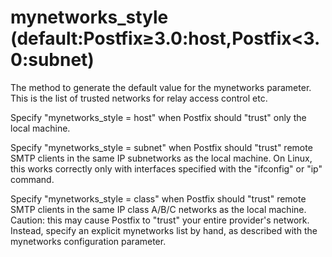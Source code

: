 # mynetworks_style (default:Postfix&ge;3.0:host,Postfix&lt;3.0:subnet) 


The method to generate the default value for the mynetworks parameter.
This is the list of trusted networks for relay access control etc.




Specify "mynetworks_style = host" when Postfix should
"trust" only the local machine. 

Specify "mynetworks_style = subnet" when Postfix
should "trust" remote SMTP clients in the same IP subnetworks as the local
machine.  On Linux, this works correctly only with interfaces
specified with the "ifconfig" or "ip" command. 

Specify "mynetworks_style = class" when Postfix should
"trust" remote SMTP clients in the same IP class A/B/C networks as the
local machine.  Caution: this may cause
Postfix to "trust" your entire provider's network.  Instead, specify
an explicit mynetworks list by hand, as described with the mynetworks
configuration parameter. 




